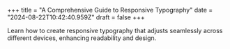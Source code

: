 +++
title = "A Comprehensive Guide to Responsive Typography"
date = "2024-08-22T10:42:40.959Z"
draft = false
+++

  Learn how to create responsive typography that adjusts seamlessly across different devices, enhancing readability and design.
        